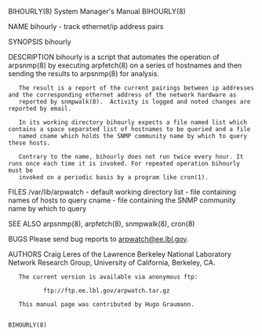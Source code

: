 BIHOURLY(8)                                                   System Manager's Manual                                                  BIHOURLY(8)

NAME
       bihourly - track ethernet/ip address pairs

SYNOPSIS
       bihourly

DESCRIPTION
       bihourly is a script that automates the operation of arpsnmp(8) by executing arpfetch(8) on a series of hostnames and then sending the
       results to arpsnmp(8) for analysis.

       The result is a report of the current pairings between ip addresses and the corresponding ethernet address of the network hardware as
       reported by snmpwalk(8).  Activity is logged and noted changes are reported by email.

       In its working directory bihourly expects a file named list which contains a space separated list of hostnames to be queried and a file
       named cname which holds the SNMP community name by which to query these hosts.

       Contrary to the name, bihourly does not run twice every hour. It runs once each time it is invoked. For repeated operation bihourly must be
       invoked on a periodic basis by a program like cron(1).

FILES
       /var/lib/arpwatch - default working directory
       list - file containing names of hosts to query
       cname - file containing the SNMP community name by which to query

SEE ALSO
       arpsnmp(8), arpfetch(8), snmpwalk(8), cron(8)

BUGS
       Please send bug reports to arpwatch@ee.lbl.gov.

AUTHORS
       Craig Leres of the Lawrence Berkeley National Laboratory Network Research Group, University of California, Berkeley, CA.

       The current version is available via anonymous ftp:

              ftp://ftp.ee.lbl.gov/arpwatch.tar.gz

       This manual page was contributed by Hugo Graumann.

                                                                                                                                       BIHOURLY(8)

